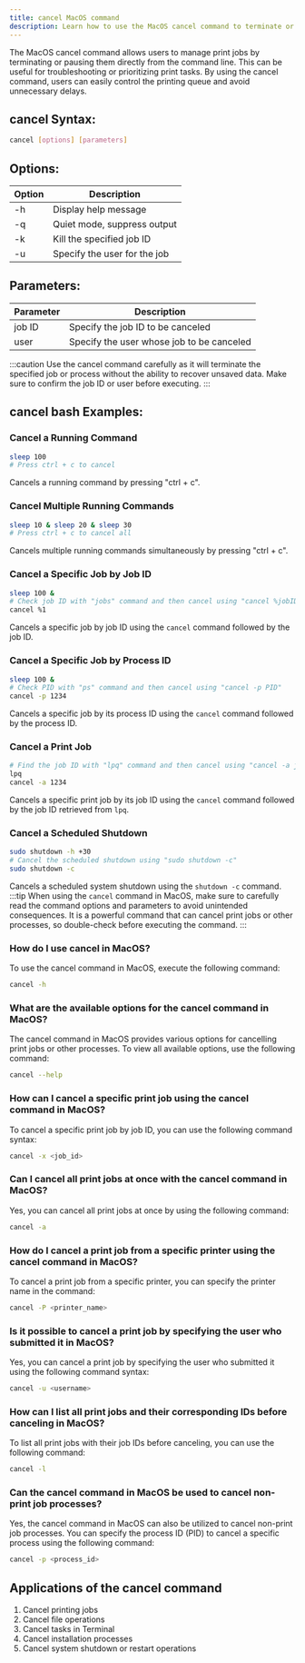 ```yaml
---
title: cancel MacOS command
description: Learn how to use the MacOS cancel command to terminate or pause print jobs from the command line.
---
```


The MacOS cancel command allows users to manage print jobs by terminating or pausing them directly from the command line. This can be useful for troubleshooting or prioritizing print tasks. By using the cancel command, users can easily control the printing queue and avoid unnecessary delays.
## cancel Syntax:
```bash
cancel [options] [parameters]
```
## Options:
| Option | Description                      |
|--------|----------------------------------|
| -h     | Display help message              |
| -q     | Quiet mode, suppress output       |
| -k     | Kill the specified job ID         |
| -u     | Specify the user for the job      |

## Parameters:
| Parameter | Description                              |
|-----------|------------------------------------------|
| job ID    | Specify the job ID to be canceled        |
| user      | Specify the user whose job to be canceled|

:::caution
Use the cancel command carefully as it will terminate the specified job or process without the ability to recover unsaved data. Make sure to confirm the job ID or user before executing. 
:::
## cancel bash Examples:
### Cancel a Running Command
```bash
sleep 100
# Press ctrl + c to cancel
```
Cancels a running command by pressing "ctrl + c".

### Cancel Multiple Running Commands
```bash
sleep 10 & sleep 20 & sleep 30
# Press ctrl + c to cancel all
```
Cancels multiple running commands simultaneously by pressing "ctrl + c".

### Cancel a Specific Job by Job ID
```bash
sleep 100 &
# Check job ID with "jobs" command and then cancel using "cancel %jobID"
cancel %1
```
Cancels a specific job by job ID using the `cancel` command followed by the job ID.

### Cancel a Specific Job by Process ID
```bash
sleep 100 &
# Check PID with "ps" command and then cancel using "cancel -p PID"
cancel -p 1234
```
Cancels a specific job by its process ID using the `cancel` command followed by the process ID.

### Cancel a Print Job
```bash
# Find the job ID with "lpq" command and then cancel using "cancel -a jobID"
lpq
cancel -a 1234
```
Cancels a specific print job by its job ID using the `cancel` command followed by the job ID retrieved from `lpq`.

### Cancel a Scheduled Shutdown
```bash
sudo shutdown -h +30
# Cancel the scheduled shutdown using "sudo shutdown -c"
sudo shutdown -c
```
Cancels a scheduled system shutdown using the `shutdown -c` command.
:::tip
When using the `cancel` command in MacOS, make sure to carefully read the command options and parameters to avoid unintended consequences. It is a powerful command that can cancel print jobs or other processes, so double-check before executing the command.
:::

### How do I use cancel in MacOS?
To use the cancel command in MacOS, execute the following command:
```bash
cancel -h
```

### What are the available options for the cancel command in MacOS?
The cancel command in MacOS provides various options for cancelling print jobs or other processes. To view all available options, use the following command:
```bash
cancel --help
```

### How can I cancel a specific print job using the cancel command in MacOS?
To cancel a specific print job by job ID, you can use the following command syntax:
```bash
cancel -x <job_id>
```

### Can I cancel all print jobs at once with the cancel command in MacOS?
Yes, you can cancel all print jobs at once by using the following command:
```bash
cancel -a
```

### How do I cancel a print job from a specific printer using the cancel command in MacOS?
To cancel a print job from a specific printer, you can specify the printer name in the command:
```bash
cancel -P <printer_name>
```

### Is it possible to cancel a print job by specifying the user who submitted it in MacOS?
Yes, you can cancel a print job by specifying the user who submitted it using the following command syntax:
```bash
cancel -u <username>
```

### How can I list all print jobs and their corresponding IDs before canceling in MacOS?
To list all print jobs with their job IDs before canceling, you can use the following command:
```bash
cancel -l
```

### Can the cancel command in MacOS be used to cancel non-print job processes?
Yes, the cancel command in MacOS can also be utilized to cancel non-print job processes. You can specify the process ID (PID) to cancel a specific process using the following command:
```bash
cancel -p <process_id>
```
## Applications of the cancel command

1. Cancel printing jobs
2. Cancel file operations
3. Cancel tasks in Terminal
4. Cancel installation processes
5. Cancel system shutdown or restart operations